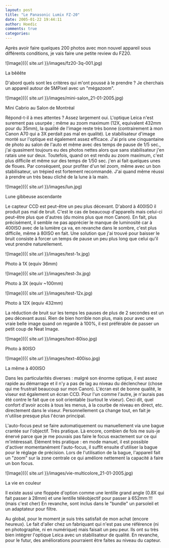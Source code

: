 ```yaml
---
layout: post
title: "Le Panasonic Lumix FZ-20"
date: 2005-01-22 19:44:11
author: Hoedic
comments: true
categories: 
---
```



Après avoir faire quelques 200 photos avec mon nouvel appareil sous différents conditions, je vais faire une petite review du FZ20.

![Image]({{ site.url }}/images/fz20-3q-001.jpg)
<div class="photoattrib">La bêêête</div>



D'abord quels sont les critères qui m'ont poussé à le prendre ? Je cherchais un appareil autour de 5MPixel avec un "mégazoom".

![Image]({{ site.url }}/images/mini-salon_21-01-2005.jpg)
<div class="photoattrib">Mini Cabrio au Salon de Montréal</div>



Répond-t-il à mes attentes ? Assez largement oui. L'optique Leica n'est surement pas usurpée ; même au zoom maximum (12X, equivalent 432mm pour du 35mm), la qualité de l'image reste très bonne (contrairement à mon Canon A70 qui a 3X perdait pas mal en qualité). Le stabilisateur d'image monté sur l'optique est également assez efficace. J'ai pris une cinquantaine de photo au salon de l'auto et même avec des temps de pause de 1/5 sec., j'ai quasiment toujours eu des photos nettes alors que sans stabilisateur j'en ratais une sur deux. Toutefois, quand on est rendu au zoom maximum, c'est plus difficile et même sur des temps de 1/50 sec. j'en ai fait quelques unes de floues. Par conséquent, pour profiter d'un tel zoom, même avec un bon stabilisateur, un trépied est fortement recommandé. J'ai quand même réussi à prendre un très beau cliché de la lune à la main.

![Image]({{ site.url }}/images/lun.jpg)
<div class="photoattrib">Lune gibbeuse ascendante</div>



Le capteur CCD est peut-être un peu plus décevant. D'abord à 400ISO il produit pas mal de bruit. C'est le cas de beaucoup d'appareils mais celui-ci peut-être plus que d'autres (du moins plus que mon Canon). En fait, plus précisément, il semble ne pas apprécier le manque de luminosité car à 400ISO avec de la lumière ça va, en revanche dans le sombre, c'est plus difficile, même à 80ISO en fait. Une solution que j'ai trouvé pour baisser le bruit consiste à forcer un temps de pause un peu plus long que celui qu'il veut prendre naturellement.

![Image]({{ site.url }}/images/test-1x.jpg)
<div class="photoattrib">Photo à 1X (equiv 36mm)</div>



![Image]({{ site.url }}/images/test-3x.jpg)
<div class="photoattrib">Photo à 3X (equiv ~100mm)</div>



![Image]({{ site.url }}/images/test-12x.jpg)
<div class="photoattrib">Photo à 12X (equiv 432mm)</div>



La réduction de bruit sur les temps les pauses de plus de 2 secondes est un peu décevant aussi. Rien de bien horrible non plus, mais pour avec une vraie belle image quand on regarde à 100%, il est préférable de passer un petit coup de Neat Image.

![Image]({{ site.url }}/images/text-80iso.jpg)
<div class="photoattrib">Photo à 80ISO</div>



![Image]({{ site.url }}/images/text-400iso.jpg)
<div class="photoattrib">La même à 400ISO</div>



Dans les particularités diverses : malgré son énorme optique, il est assez rapide au démarrage et il n'y a pas de lag au niveau du déclencheur (chose qui me frustrait beaucoup sur mon Canon). L'écran est de bonne qualité, le viseur est également un écran CCD. Pour l'un comme l'autre, je n'aurais pas été contre le fait que ce soit orientable (surtout le viseur). Ceci dit, quel confort d'avoir accès à tous les menus, à la courbe de niveau en direct, etc. directement dans le viseur. Personnellement ça change tout, en fait je n'utilise presque plus l'écran principal.

L'auto-focus peut se faire automatiquement ou manuellement via une bague crantée sur l'objectif. Très pratique. Là encore, combien de fois me suis-je énervé parce que je me pouvais pas faire le focus exactement sur ce qui m'intéressait. Élément très pratique : en mode manuel, il est possible d'activer momentanément l'auto-focus, il suffit ensuite d'utiliser la bague pour le réglage de précision. Lors de l'utilisation de la bague, l'appareil fait un "zoom" sur la zone centrale ce qui améliore nettement la capacité à faire un bon focus.

![Image]({{ site.url }}/images/vie-multicolore_21-01-2005.jpg)
<div class="photoattrib">La vie en couleur</div>



Il existe aussi une floppée d'option comme une lentille grand angle (0.8X qui fait passer à 28mm) et une lentille téléobjectif pour passer à 652mm !!! (mais c'est cher) En revanche, sont inclus dans le "bundle" un parsoleil et un adaptateur pour filtre.

Au global, pour le moment je suis très satisfait de mon achat (encore heureux). Le fait d'aller chez un fabriquant qui n'est pas une référence (ni en photographie, ni en numérique) mais faisait un peu peur. Ils ont su très bien intégrer l'optique Leica avec un stabilisateur de qualité. En revanche, pour le futur, des améliorations pourraient être faites au niveau du capteur.